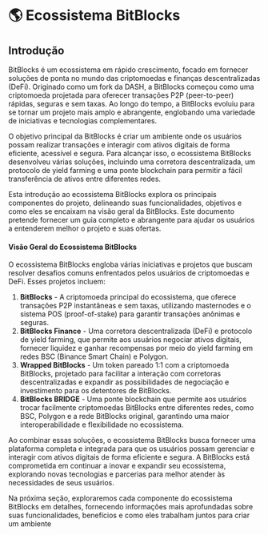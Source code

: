 # 🌎 Ecossistema BitBlocks

## Introdução

BitBlocks é um ecossistema em rápido crescimento, focado em fornecer soluções de ponta no mundo das criptomoedas e finanças descentralizadas (DeFi). Originado como um fork da DASH, a BitBlocks começou como uma criptomoeda projetada para oferecer transações P2P (peer-to-peer) rápidas, seguras e sem taxas. Ao longo do tempo, a BitBlocks evoluiu para se tornar um projeto mais amplo e abrangente, englobando uma variedade de iniciativas e tecnologias complementares.

O objetivo principal da BitBlocks é criar um ambiente onde os usuários possam realizar transações e interagir com ativos digitais de forma eficiente, acessível e segura. Para alcançar isso, o ecossistema BitBlocks desenvolveu várias soluções, incluindo uma corretora descentralizada, um protocolo de yield farming e uma ponte blockchain para permitir a fácil transferência de ativos entre diferentes redes.

Esta introdução ao ecossistema BitBlocks explora os principais componentes do projeto, delineando suas funcionalidades, objetivos e como eles se encaixam na visão geral da BitBlocks. Este documento pretende fornecer um guia completo e abrangente para ajudar os usuários a entenderem melhor o projeto e suas ofertas.

#### Visão Geral do Ecossistema BitBlocks

O ecossistema BitBlocks engloba várias iniciativas e projetos que buscam resolver desafios comuns enfrentados pelos usuários de criptomoedas e DeFi. Esses projetos incluem:

1. **BitBlocks** - A criptomoeda principal do ecossistema, que oferece transações P2P instantâneas e sem taxas, utilizando masternodes e o sistema POS (proof-of-stake) para garantir transações anônimas e seguras.
2. **BitBlocks Finance** - Uma corretora descentralizada (DeFi) e protocolo de yield farming, que permite aos usuários negociar ativos digitais, fornecer liquidez e ganhar recompensas por meio do yield farming em redes BSC (Binance Smart Chain) e Polygon.
3. **Wrapped BitBlocks** - Um token pareado 1:1 com a criptomoeda BitBlocks, projetado para facilitar a interação com corretoras descentralizadas e expandir as possibilidades de negociação e investimento para os detentores de BitBlocks.
4. **BitBlocks BRIDGE** - Uma ponte blockchain que permite aos usuários trocar facilmente criptomoedas BitBlocks entre diferentes redes, como BSC, Polygon e a rede BitBlocks original, garantindo uma maior interoperabilidade e flexibilidade no ecossistema.

Ao combinar essas soluções, o ecossistema BitBlocks busca fornecer uma plataforma completa e integrada para que os usuários possam gerenciar e interagir com ativos digitais de forma eficiente e segura. A BitBlocks está comprometida em continuar a inovar e expandir seu ecossistema, explorando novas tecnologias e parcerias para melhor atender às necessidades de seus usuários.

Na próxima seção, exploraremos cada componente do ecossistema BitBlocks em detalhes, fornecendo informações mais aprofundadas sobre suas funcionalidades, benefícios e como eles trabalham juntos para criar um ambiente
